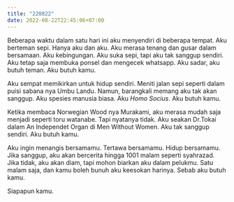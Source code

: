 ```yaml
---
title: "220822"
date: 2022-08-22T22:45:06+07:00
---
```


Beberapa waktu dalam satu hari ini aku menyendiri di beberapa tempat. Aku berteman sepi. Hanya aku dan aku. Aku merasa tenang dan gusar dalam bersamaan. Aku kebingungan. Aku suka sepi, tapi aku tak sanggup sendiri. Aku tetap saja membuka ponsel dan mengecek whatsapp. Aku sadar, aku butuh teman. Aku butuh kamu.  

Aku sempat memikirkan untuk hidup sendiri. Meniti jalan sepi seperti dalam puisi sabana nya Umbu Landu. Namun, barangkali memang aku tak akan sanggup. Aku spesies manusia biasa. Aku *Homo Socius*. Aku butuh kamu.  

Ketika membaca Norwegian Wood nya Murakami, aku merasa mudah saja menjadi seperti toru watanabe. Tapi nyatanya tidak. Aku seakan Dr.Tokai dalam An Independet Organ di Men Without Women. Aku tak sanggup sendiri. Aku butuh kamu.

Aku ingin menangis bersamamu. Tertawa bersamamu. Hidup bersamamu. Jika sanggup, aku akan bercerita hingga 1001 malam seperti syahrazad. Jika tidak, aku akan diam, tapi mohon biarkan aku dalam pelukmu. Satu malam saja, dan kamu boleh bunuh aku keesokan harinya. Sebab aku butuh kamu.  

Siapapun kamu.
